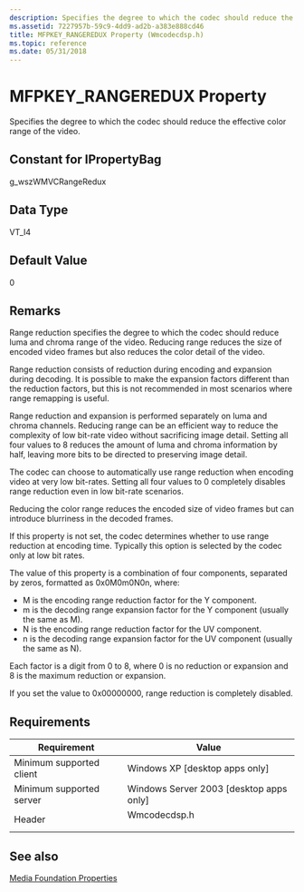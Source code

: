 ```yaml
---
description: Specifies the degree to which the codec should reduce the effective color range of the video.
ms.assetid: 7227957b-59c9-4dd9-ad2b-a383e888cd46
title: MFPKEY_RANGEREDUX Property (Wmcodecdsp.h)
ms.topic: reference
ms.date: 05/31/2018
---
```


# MFPKEY\_RANGEREDUX Property

Specifies the degree to which the codec should reduce the effective color range of the video.

## Constant for IPropertyBag

g\_wszWMVCRangeRedux

## Data Type

VT\_I4

## Default Value

0

## Remarks

Range reduction specifies the degree to which the codec should reduce luma and chroma range of the video. Reducing range reduces the size of encoded video frames but also reduces the color detail of the video.

Range reduction consists of reduction during encoding and expansion during decoding. It is possible to make the expansion factors different than the reduction factors, but this is not recommended in most scenarios where range remapping is useful.

Range reduction and expansion is performed separately on luma and chroma channels. Reducing range can be an efficient way to reduce the complexity of low bit-rate video without sacrificing image detail. Setting all four values to 8 reduces the amount of luma and chroma information by half, leaving more bits to be directed to preserving image detail.

The codec can choose to automatically use range reduction when encoding video at very low bit-rates. Setting all four values to 0 completely disables range reduction even in low bit-rate scenarios.

Reducing the color range reduces the encoded size of video frames but can introduce blurriness in the decoded frames.

If this property is not set, the codec determines whether to use range reduction at encoding time. Typically this option is selected by the codec only at low bit rates.

The value of this property is a combination of four components, separated by zeros, formatted as 0x0M0m0N0n, where:

-   M is the encoding range reduction factor for the Y component.
-   m is the decoding range expansion factor for the Y component (usually the same as M).
-   N is the encoding range reduction factor for the UV component.
-   n is the decoding range expansion factor for the UV component (usually the same as N).

Each factor is a digit from 0 to 8, where 0 is no reduction or expansion and 8 is the maximum reduction or expansion.

If you set the value to 0x00000000, range reduction is completely disabled.

## Requirements



| Requirement | Value |
|-------------------------------------|-----------------------------------------------------------------------------------------|
| Minimum supported client<br/> | Windows XP \[desktop apps only\]<br/>                                             |
| Minimum supported server<br/> | Windows Server 2003 \[desktop apps only\]<br/>                                    |
| Header<br/>                   | <dl> <dt>Wmcodecdsp.h</dt> </dl> |



## See also

<dl> <dt>

[Media Foundation Properties](media-foundation-properties.md)
</dt> </dl>

 

 




